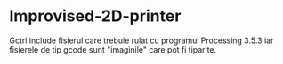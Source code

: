 # Improvised-2D-printer

Gctrl include fisierul care trebuie rulat cu programul Processing 3.5.3 iar fisierele de tip gcode sunt "imaginile" care pot fi tiparite.
